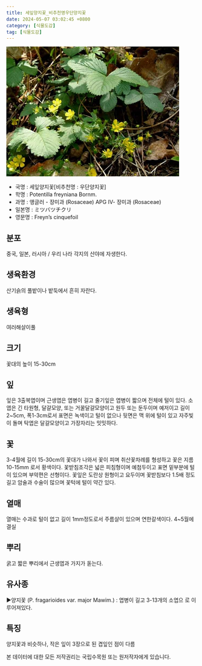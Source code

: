 ```yaml
---
title: 세잎양지꽃_비추천명우단양지꽃
date: 2024-05-07 03:02:45 +0800
category: [식물도감]
tag: [식물도감]
---
```




![세잎양지꽃[비추천명 : 우단양지꽃]](/assets/img/fileUpload/plants/basic/Rosaceae/Potentilla/13402/1_th2.JPG)
- 국명 : 세잎양지꽃[비추천명 : 우단양지꽃]
- 학명 : Potentilla freyniana Bornm.
- 과명 : 앵글러 - 장미과 (Rosaceae) APG Ⅳ- 장미과 (Rosaceae)
- 일본명 : ミツバツチクリ
- 영문명 : Freyn’s cinquefoil


## 분포
중국, 일본, 러시아 / 우리 나라 각지의 산야에 자생한다.
## 생육환경
산기슭의 풀밭이나 밭둑에서 흔히 자란다.
## 생육형
여러해살이풀 
## 크기
꽃대의 높이 15-30cm
## 잎
잎은 3출복엽이며 근생엽은 엽병이 길고 줄기잎은 엽병이 짧으며 전체에 털이 있다. 소엽은 긴 타원형, 달걀모양, 또는 거꿀달걀모양이고 원두 또는 둔두이며 예저이고 길이 2~5cm, 폭1-3cm로서 표면은 녹색이고 털이 없으나 뒷면은 맥 위에 털이 있고 자주빛이 돌며 탁엽은 달걀모양이고 가장자리는 밋밋하다.
## 꽃
3-4월에 길이 15-30cm의 꽃대가 나와서 꽃이 피며 취산꽃차례를 형성하고 꽃은 지름 10-15mm 로서 황색이다. 꽃받침조각은 넓은 피침형이며 예첨두이고 표면 밑부분에 털이 있으며 부악편은 선형이다. 꽃잎은 도란상 원형이고 요두이며 꽃받침보다 1.5배 정도 길고 암술과 수술이 많으며 꽃턱에 털이 약간 있다.
## 열매
열매는 수과로 털이 없고 길이 1mm정도로서 주름살이 있으며 연한갈색이다. 4~5월에 결실
## 뿌리
굵고 짧은 뿌리에서 근생엽과 가지가 돋는다.
## 유사종
▶양지꽃 (P. fragarioides var. major Mawim.) : 엽병이 길고 3-13개의 소엽으  로 이루어져있다.
## 특징
양지꽃과 비슷하나, 작은 잎이 3장으로 된 겹잎인 점이 다름






본 데이터에 대한 모든 저작권리는 국립수목원 또는 원저작자에게 있습니다.
